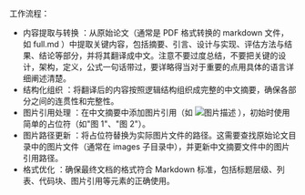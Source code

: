 工作流程：

- 内容提取与转换 ：从原始论文（通常是 PDF 格式转换的 markdown 文件，如 full.md ）中提取关键内容，包括摘要、引言、设计与实现、评估方法与结果、结论等部分，并将其翻译成中文。注意不要过度总结，不要把关键的设计，架构，定义，公式一句话带过，要详略得当对于重要的点用具体的语言详细阐述清楚。
- 结构化组织 ：将翻译后的内容按照逻辑结构组织成完整的中文摘要，确保各部分之间的连贯性和完整性。
- 图片引用处理 ：在中文摘要中添加图片引用（如 ![图片描述](图X) ），初始时使用简单的占位符（如"图 1"、"图 2"）。
- 图片路径更新 ：将占位符替换为实际图片文件的路径。这需要查找原始论文目录中的图片文件（通常在 images 子目录中），并更新中文摘要文件中的图片引用路径。
- 格式优化 ：确保最终文档的格式符合 Markdown 标准，包括标题层级、列表、代码块、图片引用等元素的正确使用。
